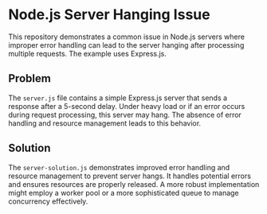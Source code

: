 # Node.js Server Hanging Issue

This repository demonstrates a common issue in Node.js servers where improper error handling can lead to the server hanging after processing multiple requests. The example uses Express.js.

## Problem

The `server.js` file contains a simple Express.js server that sends a response after a 5-second delay.  Under heavy load or if an error occurs during request processing, this server may hang. The absence of error handling and resource management leads to this behavior. 

## Solution

The `server-solution.js` demonstrates improved error handling and resource management to prevent server hangs.  It handles potential errors and ensures resources are properly released.  A more robust implementation might employ a worker pool or a more sophisticated queue to manage concurrency effectively. 